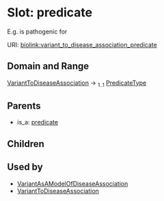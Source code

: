
# Slot: predicate


E.g. is pathogenic for

URI: [biolink:variant_to_disease_association_predicate](https://w3id.org/biolink/vocab/variant_to_disease_association_predicate)


## Domain and Range

[VariantToDiseaseAssociation](VariantToDiseaseAssociation.md) &#8594;  <sub>1..1</sub> [PredicateType](types/PredicateType.md)

## Parents

 *  is_a: [predicate](predicate.md)

## Children


## Used by

 * [VariantAsAModelOfDiseaseAssociation](VariantAsAModelOfDiseaseAssociation.md)
 * [VariantToDiseaseAssociation](VariantToDiseaseAssociation.md)
